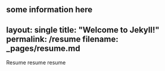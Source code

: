 some information here
---
layout: single
title:  "Welcome to Jekyll!"
permalink: /resume
filename: _pages/resume.md
---

Resume resume resume
